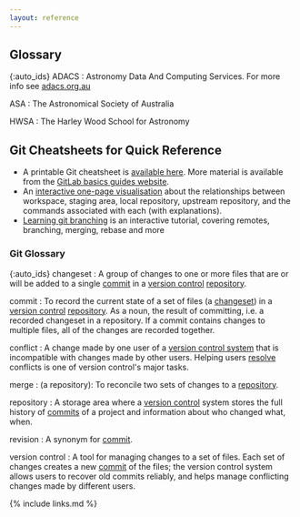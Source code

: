 ```yaml
---
layout: reference
---
```


## Glossary

{:auto_ids}
ADACS
:   Astronomy Data And Computing Services.
    For more info see [adacs.org.au](https://adacs.org.au/)

ASA
:   The Astronomical Society of Australia

HWSA
:   The Harley Wood School for Astronomy



## Git Cheatsheets for Quick Reference

*   A printable Git cheatsheet is [available here](https://about.gitlab.com/images/press/git-cheat-sheet.pdf). More material is available from the [GitLab basics guides website](https://docs.gitlab.com/ee/gitlab-basics/).
*   An [interactive one-page visualisation](http://ndpsoftware.com/git-cheatsheet.html)
    about the relationships between workspace, staging area, local repository, upstream repository, and the commands associated with each (with explanations).
* [Learning git branching](https://learngitbranching.js.org/ ) is an interactive tutorial, covering remotes, branching, merging, rebase and more

### Git Glossary

{:auto_ids}
changeset
:   A group of changes to one or more files that are or will be added
    to a single [commit](#commit) in a [version control](#version-control)
    [repository](#repository).

commit
:   To record the current state of a set of files (a [changeset](#changeset))
    in a [version control](#version-control) [repository](#repository). As a noun,
    the result of committing, i.e. a recorded changeset in a repository.
    If a commit contains changes to multiple files,
    all of the changes are recorded together.

conflict
:   A change made by one user of a [version control system](#version-control)
    that is incompatible with changes made by other users.
    Helping users [resolve](#resolve) conflicts
    is one of version control's major tasks.

merge
:   (a repository): To reconcile two sets of changes to a
    [repository](#repository).

repository
:   A storage area where a [version control](#version-control) system
    stores the full history of [commits](#commit) of a project and information
    about who changed what, when.

revision
:   A synonym for [commit](#commit).

version control
:   A tool for managing changes to a set of files.
    Each set of changes creates a new [commit](#commit) of the files;
    the version control system allows users to recover old commits reliably,
    and helps manage conflicting changes made by different users.

{% include links.md %}
